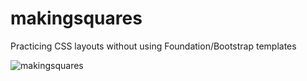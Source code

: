 makingsquares
=============

Practicing CSS layouts without using Foundation/Bootstrap templates

![makingsquares](http://i.imgur.com/GQ1RtJ7.png)
